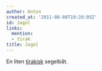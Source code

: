 ```yaml
---
author: Anton
created_at: '2011-08-08T19:28:05Z'
id: Jagol
links:
  mention:
  - tirak
title: Jagol
---
```


En liten [tirakisk] segelbåt.

  [tirakisk]: tirak
